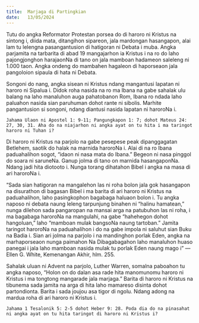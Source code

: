 ```yaml
---
title:  Marjaga di Partingkian
date:   13/05/2024
---
```


Tutu do angka Reformator Protestan porsea do di haroro ni Kristus na sintong i, diida mata, ditangihon sipareon, jala mardongan hasangapon, alai lam tu lelengna pasangantusion di hatigoran ni Debata i muba. Angka parjamita na tarbarita di abad 19 mangajarhon ia Kristus i na ro do laho pajongjonghon harajaonNa di tano on jala mamboan hadameon saleleng ni 1.000 taon. Angka ondeng do mambahen hagaleon di haporseaon jala pangoloion sipaula di hata ni Debata.

Songoni do nang, angka sisean ni Kristus ndang mangantusi lapatan ni haroro ni Sipalua i. Didok roha nasida na ro ma Ibana na gabe sahalak ulu balang na laho manaluhon auga pahatobanon Rom, Ibana ro ndada laho paluahon nasida sian paruhuman dohot rante ni sibolis. Marhite pangantusion si songoni, ndang diantusi nasida lapatan ni haroroNa i.

`Jahama Ulaon ni Apostel 1: 9-11; Pangungkapon 1: 7; dohot Mateus 24: 27, 30, 31. Aha do na niajarhon ni angka ayat on tu hita i ma taringot haroro ni Tuhan i?`

Di haroro ni Kristus na parjolo na gabe pesepese peak dipanggagatan Betlehem, saotik do halak na marnida haroroNa i. Alai di na ro Ibana paduahalihon sogot, “idaon ni nasa mata do Ibana.” Begeon ni nasa pinggol do soara ni saruneNa. Ganup jolma di tano on marnida hasangaponNa. Ndang jadi hita diotooto i. Nunga torang dihatahon Bibel i angka na masa di ari haroroNa i.

“Sada sian hatigoran na mangalehon las ni roha bolon jala gok hasangapon na disurathon di bagasan Bibel i ma barita di ari haroro ni Kristus na paduahalihon, laho pasingkophon bagabaga haluaon bolon i. Tu angka naposo ni debata naung leleng tarpunjung binahen ni “halinu hamatean,” nunga dilehon sada pangaropan na mansai arga na patubuhon las ni roha, i ma bagabaga haroroNa na mangulahi, na gabe “hahehegon dohot hangoluan,” laho “mamboan mulak bangsoNa naung tartoban.” Jamita taringot haroroNa na paduahalihon i do na gabe impola ni saluhut sian Buku na Badia i. Sian ari jolma na parjolo i na mandinghon porlak Eden, angka na marhaporseaon nunga paimahon Na Dibagabagahon laho manaluhon huaso panegai i jala laho mamboan nasida mulak tu porlak Eden naung mago i” —Ellen G. White, Kemenangan Akhir, hlm. 255.

Sahalak uluan ni Advent na parjolo, Luther Warren, somalna paboahon tu angka naposo, “Holon on do dalan asa rade hita manomunomu haroro ni Kristus i ma tongtong mangarade jala marjaga.” Barita di haroro ni Kristus na tibunema sada jamita na arga di hita laho mamareso disinta dohot partondionta. Barita i sada joujou asa tigor di ngolu. Ndang adong na mardua roha di ari haroro ni Kristus i.

`Jahama 1 Tesalonik 5: 2-5 dohot Heber 9: 28. Poda dia do na pinasahat ni angka ayat on tu hita taringot di haroro ni Kristus i?`